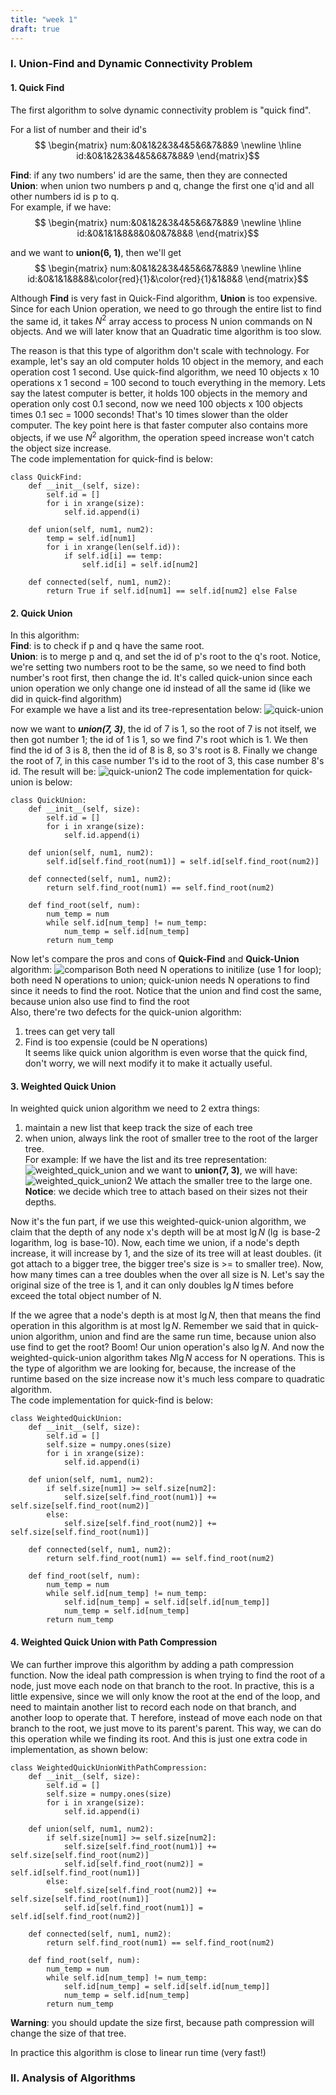 ```yaml
---
title: "week 1"
draft: true
---
```

### I. Union-Find and Dynamic Connectivity Problem
#### 1. Quick Find
The first algorithm to solve dynamic connectivity problem is "quick find". 

For a list of number and their id's
$$ \begin{matrix} num:&0&1&2&3&4&5&6&7&8&9 \newline \hline id:&0&1&2&3&4&5&6&7&8&9 \end{matrix}$$

**Find**: if any two numbers' id are the same, then they are connected <br>
**Union**: when union two numbers p and q, change the first one q'id and all other numbers id is p to q. <br>
For example, if we have:
$$ \begin{matrix} num:&0&1&2&3&4&5&6&7&8&9 \newline \hline id:&0&1&1&8&8&0&0&7&8&8 \end{matrix}$$

and we want to **union(6, 1)**, then we'll get
$$ \begin{matrix} num:&0&1&2&3&4&5&6&7&8&9 \newline \hline id:&0&1&1&8&8&\color{red}{1}&\color{red}{1}&1&8&8 \end{matrix}$$

Although **Find** is very fast in Quick-Find algorithm, **Union** is too expensive.
Since for each Union operation, we need to go through the entire list to find the same id, 
it takes $N^2$ array access to process N union commands on N objects. And we will later know that 
an Quadratic time algorithm is too slow. 

The reason is that this type of algorithm don't scale with technology. For example, let's say an old computer holds 
10 object in the memory, and each operation cost 1 second. Use quick-find algorithm, we need 10 objects x 10 operations x 1 second =
100 second to touch everything in the memory. Lets say the latest computer is better, it holds 100 objects in the memory and operation only cost 
0.1 second, now we need 100 objects x 100 objects times 0.1 sec = 1000 seconds! That's 10 times slower than the older computer.
The key point here is that faster computer also contains more objects, if we use $N^2$ algorithm, the operation speed increase won't
catch the object size increase. <br>
The code implementation for quick-find is below:

    class QuickFind:
        def __init__(self, size):
            self.id = []
            for i in xrange(size):
                self.id.append(i)
    
        def union(self, num1, num2):
            temp = self.id[num1]
            for i in xrange(len(self.id)):
                if self.id[i] == temp:
                    self.id[i] = self.id[num2]
    
        def connected(self, num1, num2):
            return True if self.id[num1] == self.id[num2] else False

#### 2. Quick Union
In this algorithm: <br>
**Find**: is to check if p and q have the same root. <br>
**Union**: is to merge p and q, and set the id of p's root to the q's root. Notice, we're setting two numbers root 
to be the same, so we need to find both number's root first, then change the id. It's called quick-union since each
union operation we only change one id instead of all the same id (like we did in quick-find algorithm) <br>
For example we have a list and its tree-representation below:
![quick-union](https://user-images.githubusercontent.com/25803108/33235952-109cbcc2-d1fa-11e7-91c4-51af73cf0697.png)

now we want to ***union(7, 3)***, the id of 7 is 1, so the root of 7 is not itself, we then got number 1; the id of 1 is 
1, so we find 7's root which is 1.  We then find the id of 3 is 8, then the id of 8 is 8, so 3's root is 8. Finally
we change the root of 7, in this case number 1's id to the root of 3, this case number 8's id. The result will be:
![quick-union2](https://user-images.githubusercontent.com/25803108/33235969-eacee69a-d1fa-11e7-817c-5f15e253b93b.png)
The code implementation for quick-union is below:

    class QuickUnion:
        def __init__(self, size):
            self.id = []
            for i in xrange(size):
                self.id.append(i)
    
        def union(self, num1, num2):
            self.id[self.find_root(num1)] = self.id[self.find_root(num2)]
    
        def connected(self, num1, num2):
            return self.find_root(num1) == self.find_root(num2)
    
        def find_root(self, num):
            num_temp = num
            while self.id[num_temp] != num_temp:
                num_temp = self.id[num_temp]
            return num_temp
 
 Now let's compare the pros and cons of **Quick-Find** and **Quick-Union** algorithm:
 ![comparison](https://user-images.githubusercontent.com/25803108/33236044-9ce0c6fe-d1fc-11e7-93e3-ce13643a63ce.png)
Both need N operations to initilize (use 1 for loop); both need N operations to union; quick-union needs N operations to find
since it needs to find the root. Notice that the union and find cost the same, because union also use find to find the root<br>
Also, there're two defects for the quick-union algorithm: <br>
1. trees can get very tall <br>
2. Find is too expensie (could be N operations) <br>
It seems like quick union algorithm is even worse that the quick find, don't worry, we will next modify it to make it actually
useful.

#### 3. Weighted Quick Union
In weighted quick union algorithm we need to 2 extra things: <br>
1. maintain a new list that keep track the size of each tree <br>
2. when union, always link the root of smaller tree to the root of the larger tree. <br>
For example: If we have the list and its tree representation:
![weighted_quick_union](https://user-images.githubusercontent.com/25803108/33236145-4abe3d90-d1ff-11e7-8acf-98323ff0cb79.png)
and we want to **union(7, 3)**, we will have:
![weighted_quick_union2](https://user-images.githubusercontent.com/25803108/33236146-4c6aaf34-d1ff-11e7-97e5-d2cabacb5309.png)
We attach the smaller tree to the large one. **Notice**: we decide which tree to attach based on their sizes not their depths.

Now it's the fun part, if we use this weighted-quick-union algorithm, we claim that the depth of any node x's depth will be
at most $\lg N$ ($\lg$ is base-2 logarithm, $\log$ is base-10). Now, each time we union, if a node's depth increase, it will increase by 1,
and the size of its tree will at least doubles. (it got attach to a bigger tree, the bigger tree's size is >= to smaller tree). Now, 
how many times can a tree doubles when the over all size is N. Let's say the original size of the tree is 1, and it can only
doubles $\lg N$ times before exceed the total object number of N. 

If the we agree that a node's depth is at most $\lg N$, then that means the find operation in this algorithm is at most $\lg N$.
Remember we said that in quick-union algorithm, union and find are the same run time, because union also use find to get the root?
Boom! Our union operation's also $\lg N$. And now the weighted-quick-union algorithm takes $N\lg N$ access for N operations. This is 
the type of algorithm we are looking for, because, the increase of the runtime based on the size increase now it's much less compare to
quadratic algorithm. <br>
The code implementation for quick-find is below:

    class WeightedQuickUnion:
        def __init__(self, size):
            self.id = []
            self.size = numpy.ones(size)
            for i in xrange(size):
                self.id.append(i)
    
        def union(self, num1, num2):
            if self.size[num1] >= self.size[num2]:
                self.size[self.find_root(num1)] += self.size[self.find_root(num2)]
            else:
                self.size[self.find_root(num2)] += self.size[self.find_root(num1)]
        
        def connected(self, num1, num2):
            return self.find_root(num1) == self.find_root(num2)
    
        def find_root(self, num):
            num_temp = num
            while self.id[num_temp] != num_temp:
                self.id[num_temp] = self.id[self.id[num_temp]]
                num_temp = self.id[num_temp]
            return num_temp
            
#### 4. Weighted Quick Union with Path Compression
We can further improve this algorithm by adding a path compression function. Now the ideal path compression is when trying to 
find the root of a node, just move each node on that branch to the root. In practive, this is a little expensive, since we will only
know the root at the end of the loop, and need to maintain another list to record each node on that branch, and another loop to operate that. T
herefore, instead of move each node on that branch to the root, we just move to its parent's parent. This way, we can do 
this operation while we finding its root. And this is just one extra code in implementation, as shown below:

    class WeightedQuickUnionWithPathCompression:
        def __init__(self, size):
            self.id = []
            self.size = numpy.ones(size)
            for i in xrange(size):
                self.id.append(i)
    
        def union(self, num1, num2):
            if self.size[num1] >= self.size[num2]:
                self.size[self.find_root(num1)] += self.size[self.find_root(num2)]
                self.id[self.find_root(num2)] = self.id[self.find_root(num1)]
            else:
                self.size[self.find_root(num2)] += self.size[self.find_root(num1)]
                self.id[self.find_root(num1)] = self.id[self.find_root(num2)]
        
        def connected(self, num1, num2):
            return self.find_root(num1) == self.find_root(num2)
    
        def find_root(self, num):
            num_temp = num
            while self.id[num_temp] != num_temp:
                self.id[num_temp] = self.id[self.id[num_temp]]
                num_temp = self.id[num_temp]
            return num_temp
**Warning**: you should update the size first, because path compression will change the size of that tree.

In practice this algorithm is close to linear run time (very fast!)


### II. Analysis of Algorithms